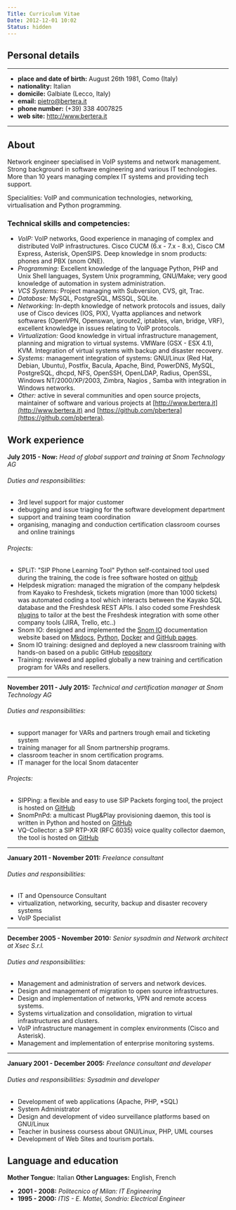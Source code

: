 ```yaml
---
Title: Curriculum Vitae
Date: 2012-12-01 10:02
Status: hidden
---
```


## Personal details

----------------------------
- **place and date of birth:** August 26th 1981, Como (Italy)
- **nationality:** Italian
- **domicile:** Galbiate (Lecco, Italy)
- **email:** pietro@bertera.it
- **phone number:** (+39) 338 4007825
- **web site:** http://www.bertera.it
----------------------------

## About

Network engineer specialised in VoIP systems and network management.
Strong background in software engineering and various IT technologies.
More than 10 years managing complex IT systems and providing tech support.

Specialities: VoIP and communication technologies, networking, virtualisation and Python programming.

### Technical skills and competencies:

- *VoIP:* VoIP networks, Good experience in managing of complex and distributed
VoIP infrastructures. Cisco CUCM (6.x - 7.x - 8.x), Cisco CM Express, Asterisk,
OpenSIPS. Deep knowledge in snom products: phones and PBX (snom ONE).
- *Programming:* Excellent knowledge of the language Python, PHP and Unix Shell
languages, System Unix programming, GNU/Make; very good knowledge of automation
in system administration.
- *VCS Systems:* Project managing with Subversion, CVS, git, Trac.
- *Database:* MySQL, PostgreSQL, MSSQL, SQLite.
- *Networking:* In-depth knowledge of network protocols and issues, daily use of
Cisco devices (IOS, PIX), Vyatta appliances and network softwares (OpenVPN,
Openswan, iproute2, iptables, vlan, bridge, VRF), excellent knowledge in issues
relating to VoIP protocols.
- *Virtualization:* Good knowledge in virtual infrastructure management, planning
and migration to virtual systems. VMWare (GSX - ESX 4.1), KVM. Integration
of virtual systems with backup and disaster recovery.
- *Systems:* management integration of systems: GNU/Linux (Red Hat, Debian,
Ubuntu), Postfix, Bacula, Apache, Bind, PowerDNS, MySQL, PostgreSQL, dhcpd,
NFS, OpenSSH, OpenLDAP, Radius, OpenSSL, Windows NT/2000/XP/2003,
Zimbra, Nagios , Samba with integration in Windows networks.
- *Other:* active in several communities and open source projects, maintainer of software and various projects at [http://www.bertera.it](http://www.bertera.it) and [https://github.com/pbertera](https://github.com/pbertera).

## Work experience

**July 2015 - Now:** *Head of global support and training at Snom Technology AG*

###### Duties and responsibilities:

* 3rd level support for major customer
* debugging and issue triaging for the software development department
* support and training team coordination
* organising, managing and conduction certification classroom courses and online trainings

###### Projects:

* SPLiT: "SIP Phone Learning Tool" Python self-contained tool used during the training, the code is free software hosted on [github](https://github.com/pbertera/SPLiT)
* Helpdesk migration: managed the migration of the company helpdesk from Kayako to Freshdesk, tickets migration (more than 1000 tickets) was automated coding a tool which interacts between the Kayako SQL database and the Freshdesk REST APIs. I also coded some Freshdesk [plugins](https://github.com/pbertera/Freshdesk-hacks) to tailor at the best the Freshdesk integration with some other company tools (JIRA, Trello, etc..)
* Snom IO: designed and implemented the [Snom IO](http://docs.snom.io) documentation website based on [Mkdocs](http://www.mkdocs.org/), [Python](http://www.python.org), [Docker](http://www.docker.com) and [GitHub pages](https://pages.github.com/).
* Snom IO training: designed and deployed a new classroom training with hands-on based on a public GitHub [repository](https://github.com/Snomio/handbook-code)
* Training: reviewed and applied globally a new training and certification program for VARs and resellers.

----------------------------

**November 2011 - July 2015:** *Technical and certification manager at Snom Technology AG*

###### Duties and responsibilities:

* support manager for VARs and partners trough email and ticketing system
* training manager for all Snom partnership programs.
* classroom teacher in snom certification programs.
* IT manager for the local Snom datacenter

###### Projects:

* SIPPing: a flexible and easy to use SIP Packets forging tool, the project is hosted on [GitHub](https://github.com/pbertera/SIPPing)
* SnomPnPd: a multicast Plug&Play provisioning daemon, this tool is written in Python and hosted on [GitHub](https://github.com/pbertera/snompnpd)
* VQ-Collector: a SIP RTP-XR (RFC 6035) voice quality collector daemon, the tool is hosted on [GitHub](https://github.com/pbertera/vq-collector)

----------------------------

**January 2011 - November 2011:** *Freelance consultant*

###### Duties and responsibilities:

* IT and Opensource Consultant
* virtualization, networking, security, backup and disaster recovery systems
* VoIP Specialist

----------------------------

**December 2005 - November 2010:** *Senior sysadmin and Network architect at Xsec S.r.l.*

###### Duties and responsibilities:

* Management and administration of servers and network devices.
* Design and management of migration to open source infrastructures.
* Design and implementation of networks, VPN and remote access systems.
* Systems virtualization and consolidation, migration to virtual infrastructures
and clusters.
* VoIP infrastructure management in complex environments (Cisco and Asterisk).
* Management and implementation of enterprise monitoring systems.

----------------------------

**January 2001 - December 2005:** *Freelance consultant and developer*

###### Duties and responsibilities: Sysadmin and developer

* Development of web applications (Apache, PHP, *SQL)
* System Administrator
* Design and development of video surveillance platforms based on GNU/Linux
* Teacher in business coursess about GNU/Linux, PHP, UML courses
* Development of Web Sites and tourism portals.

## Language and education

**Mother Tongue:** Italian
**Other Languages:** English, French

* **2001 - 2008:** *Politecnico of Milan: IT Engineering*
* **1995 - 2000:** *ITIS - E. Mattei, Sondrio: Electrical Engineer*
